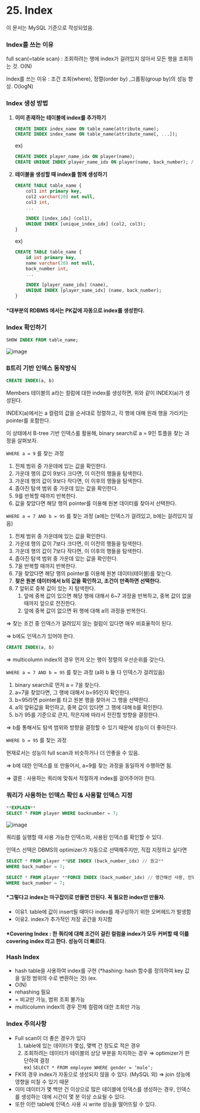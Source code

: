 # 25. Index
이 문서는 MySQL 기준으로 작성되었음.

### Index를 쓰는 이유

full scan(=table scan) : 조회하려는 행에 index가 걸려있지 않아서 모든 행을 조회하는 것. O(N)

Index를 쓰는 이유 : 조건 조회(where), 정렬(order by) ,그룹핑(group by)의 성능 향상. O(logN)

### Index 생성 방법

1. **이미 존재하는 테이블에 index를 추가하기**
    
    ```sql
    CREATE INDEX index_name ON table_name(attribute_name); 
    CREATE INDEX index_name ON table_name(attribute_name[, ...]); 
    ```
    
    ex)
    
    ```sql
    CREATE INDEX player_name_idx ON player(name); 
    CREATE UNIQUE INDEX player_name_idx ON player(name, back_number); // mulit column index, composite index
    ```
    

1. **테이블을 생성할 때 index를 함께 생성하기**
    
    ```sql
    CREATE TABLE table_name {
    	col1 int primary key,
    	col2 varchar(20) not null,
    	col3 int,
    	...
    
    	INDEX [index_idx] (col1),
    	UNIQUE INDEX [unique_index_idx] (col2, col3);
    }
    ```
    
    ex)
    
    ```sql
    CREATE TABLE table_name {
    	id int primary key,
    	name varchar(20) not null,
    	back_number int,
    	...
    
    	INDEX [player_name_idx] (name),
    	UNIQUE INDEX [player_name_idx] (name, back_number);
    }
    ```

#### *대부분의 RDBMS 에서는 PK값에 자동으로 index를 생성한다.
    

    

### Index 확인하기

```sql
SHOW INDEX FROM table_name;
```
![image](https://github.com/Minnie5382/cs-study-db/assets/97179789/082c3975-37f4-47ae-9021-5165dffb9378)

### B트리 기반 인덱스 동작방식

```sql
CREATE INDEX(a, b)
```

Members 테이블의 a라는 컬럼에 대한 index를 생성하면, 위와 같이 INDEX(a)가 생성된다.

INDEX(a)에서는 a 컬럼의 값을 순서대로 정렬하고, 각 행에 대해 원래 행을 가리키는 pointer를 포함한다.

이 상태에서 B-tree 기반 인덱스를 활용해, binary search로 a = 9인 튜플을 찾는 과정을 살펴보자.

`WHERE a = 9` 를 찾는 과정

1. 전체 범위 중 가운데에 있는 값을 확인한다.
2. 가운데 행의 값이 9보다 크다면, 이 이전의 행들을 탐색한다.
3. 가운데 행의 값이 9보다 작다면, 이 이후의 행들을 탐색한다. 
4. 좁아진 탐색 범위 중 가운데 있는 값을 확인한다.
5. 9를 반복할 때까지 반복한다.
6. 값을 찾았다면 해당 행의 pointer를 이용해 원본 데이터를 찾아서 선택한다.

`WHERE a = 7 AND b = 95` 를 찾는 과정 (a에는 인덱스가 걸려있고, b에는 걸려있지 않음)

1. 전체 범위 중 가운데에 있는 값을 확인한다.
2. 가운데 행의 값이 7보다 크다면, 이 이전의 행들을 탐색한다.
3. 가운데 행의 값이 7보다 작다면, 이 이후의 행들을 탐색한다. 
4. 좁아진 탐색 범위 중 가운데 있는 값을 확인한다.
5. 7을 반복할 때까지 반복한다.
6. 7을 찾았다면 해당 행의 pointer를 이용해 원본 데이터(테이블)를 찾는다.
7. **찾은 원본 데이터에서 b의 값을 확인하고, 조건이 만족하면 선택한다.**
8. 7 앞뒤로 중복 값이 있는 지 탐색한다. 
    1. 앞에 중복 값이 있으면 해당 행에 대해서 6~7 과정을 반복하고, 중복 값이 없을 때까지 앞으로 전진한다.
    2. 앞에 중복 값이 없으면 뒤 행에 대해 a의 과정을 반복한다.

⇒ 찾는 조건 중 인덱스가 걸려있지 않는 컬럼이 있다면 매우 비효율적이 된다.

⇒ b에도 인덱스가 있어야 한다.

```sql
CREATE INDEX(a, b)
```

⇒ multicolumn index의 경우 먼저 오는 행이 정렬의 우선순위를 갖는다.

`WHERE a = 7 AND b = 95` 를 찾는 과정 (a와 b 둘 다 인덱스가 걸려있음)

1. binary search로 먼저 a = 7을 찾는다.
2. a=7을 찾았다면, 그 행에 대해서 b=95인지 확인한다.
3. b=95라면 pointer를 타고 원본 행을 찾아서 그 행을 선택한다.
4. a의 앞뒤값을 확인하고, 중복 값이 있다면 그 행에 대해 b를 확인한다.
5. b가 95를 기준으로 큰지, 작은지에 따라서 전진할 방향을 결정한다.

⇒ b를 통해서도 탐색 범위와 방향을 결정할 수 있기 때문에 성능이 더 좋아진다.

`WHERE b = 95` 를 찾는 과정

현재로서는 성능이 full scan과 비슷하거나 더 안좋을 수 있음.

⇒ b에 대한 인덱스를 또 만들어서, a=9를 찾는 과정을 동일하게 수행하면 됨.

⇒ 결론 : 사용하는 쿼리에 맞춰서 적절하게 index를 걸어주어야 한다.

### 쿼리가 사용하는 인덱스 확인 & 사용할 인덱스 지정

```sql
**EXPLAIN**
SELECT * FROM player WHERE backnumber = 7;
```

![image](https://github.com/Minnie5382/cs-study-db/assets/97179789/79b39924-f9ff-44e0-94bd-857a60e7a89f)

쿼리를 실행할 때 사용 가능한 인덱스와, 사용된 인덱스를 확인할 수 있다.

인덱스 선택은 DBMS의 optimizer가 자동으로 선택해주지만, 직접 지정하고 싶다면

```sql
SELECT * FROM player **USE INDEX (back_number_idx) // 권고**
WHERE back_number = 7; 
```

```sql
SELECT * FROM player **FORCE INDEX (back_number_idx) // 앵간해선 사용, 안되면 full scan**
WHERE back_number = 7; 
```

#### *그렇다고 index는 마구잡이로 만들면 안된다. 꼭 필요한 index만 만들자.
- 이유1. table에 값이 insert될 때마다 index를 재구성하기 위한 오버헤드가 발생함
- 이유2. index가 추가적인 저장 공간을 차지함


#### *Covering Index : 한 쿼리에 대해 조건이 걸린 컬럼을 index가 모두 커버할 때 이를 covering index 라고 한다. 성능이 더 빠르다.

### Hash Index

- hash table을 사용하여 index를 구현
(*hashing: hash 함수를 정의하여 key 값을 일정 범위의 수로 변환하는 것)
(ex.
- O(N)
- rehashing 필요
- = 비교만 가능, 범위 조회 불가능
- multicolumn index의 경우 전체 컬럼에 대한 조회만 가능

### Index 주의사항

- Full scan이 더 좋은 경우가 있다
    1. table에 있는 데이터가 몇십, 몇백 건 정도로 적은 경우
    2. 조회하려는 데이터가 테이블의 상당 부분을 차지하는 경우 ⇒ optimizer가 판단하여 결정 <br>
        ex) `SELECT * FROM employee WHERE gender = ‘male’;`
- FK의 경우 index가 자동으로 생성되지 않을 수 있다. (MySQL 외) ⇒ join 성능에 영향을 미칠 수 있기 때문
- 이미 데이터가 몇 백만 건 이상으로 많은 테이블에 인덱스를 생성하는 경우, 인덱스를 생성하는 데에 시간이 몇 분 이상 소요될 수 있다.
- 또한 이런 table에 인덱스 사용 시 write 성능을 떨어뜨릴 수 있다.
